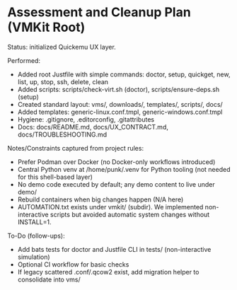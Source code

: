 # Assessment and Cleanup Plan (VMKit Root)

Status: initialized Quickemu UX layer.

Performed:
- Added root Justfile with simple commands: doctor, setup, quickget, new, list, up, stop, ssh, delete, clean
- Added scripts: scripts/check-virt.sh (doctor), scripts/ensure-deps.sh (setup)
- Created standard layout: vms/, downloads/, templates/, scripts/, docs/
- Added templates: generic-linux.conf.tmpl, generic-windows.conf.tmpl
- Hygiene: .gitignore, .editorconfig, .gitattributes
- Docs: docs/README.md, docs/UX_CONTRACT.md, docs/TROUBLESHOOTING.md

Notes/Constraints captured from project rules:
- Prefer Podman over Docker (no Docker-only workflows introduced)
- Central Python venv at /home/punk/.venv for Python tooling (not needed for this shell-based layer)
- No demo code executed by default; any demo content to live under demo/
- Rebuild containers when big changes happen (N/A here)
- AUTOMATION.txt exists under vmkit/ (subdir). We implemented non-interactive scripts but avoided automatic system changes without INSTALL=1.

To-Do (follow-ups):
- Add bats tests for doctor and Justfile CLI in tests/ (non-interactive simulation)
- Optional CI workflow for basic checks
- If legacy scattered .conf/.qcow2 exist, add migration helper to consolidate into vms/
